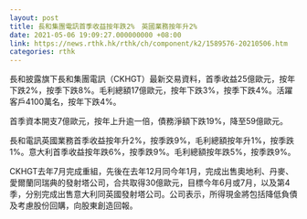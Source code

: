 ```yaml
---
layout: post
title: 長和集團電訊首季收益按年跌2%　英國業務按年升2%
date: 2021-05-06 19:09:27.000000000 +08:00
link: https://news.rthk.hk/rthk/ch/component/k2/1589576-20210506.htm
categories: rthk
---
```


長和披露旗下長和集團電訊（CKHGT）最新交易資料，首季收益25億歐元，按年下跌2%，按季下跌8%。毛利總額17億歐元，按年下跌3%，按季下跌4%。活躍客戶4100萬名，按年下跌4%。

首季資本開支7億歐元，按年上升逾一倍，債務淨額下跌19%，降至59億歐元。

長和電訊英國業務首季收益按年升2%，按季跌9%，毛利總額按年升1%，按季跌1%。意大利首季收益按年跌6%，按季跌9%。毛利總額按年跌5%，按季跌9%。

CKHGT去年7月完成重組，先後在去年12月同今年1月，完成出售奧地利、丹麥、愛爾蘭同瑞典的發射塔公司，合共取得30億歐元，目標今年6月或7月，以及第4季，分别完成出售意大利同英國發射塔公司。公司表示，所得現金將包括降低負債及考慮股份回購，向股東創造回報。
